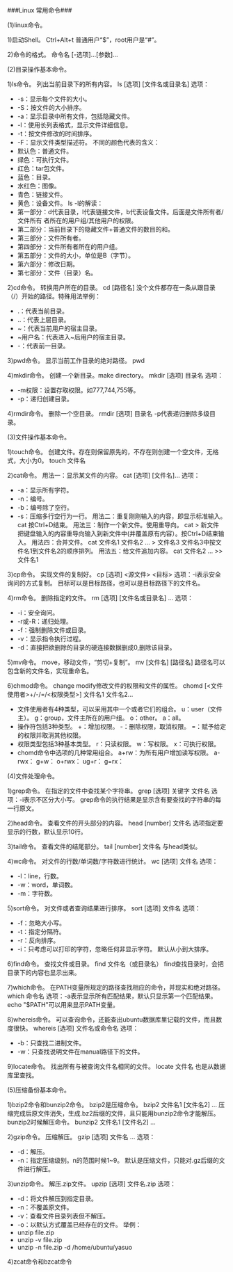 ###Linux 常用命令###

(1)linux命令。

1)启动Shell。
Ctrl+Alt+t
普通用户“$”，root用户是“#”。

2)命令的格式。
命令名 [-选项]...[参数]...


(2)目录操作基本命令。

1)ls命令。
列出当前目录下的所有内容。
ls [选项] [文件名或目录名]
选项：
* -s：显示每个文件的大小。
* -S：按文件的大小排序。
* -a：显示目录中所有文件，包括隐藏文件。
* -l：使用长列表格式，显示文件详细信息。
* -t：按文件修改的时间排序。
* -F：显示文件类型描述符。
不同的颜色代表的含义：
* 默认色：普通文件。
* 绿色：可执行文件。
* 红色：tar包文件。
* 蓝色：目录。
* 水红色：图像。
* 青色：链接文件。
* 黄色：设备文件。
ls -l的解读：
* 第一部分：d代表目录，l代表链接文件，b代表设备文件。后面是文件所有者/文件所有
者所在的用户组/其他用户的权限。
* 第二部分：当前目录下的隐藏文件+普通文件的数目的和。
* 第三部分：文件所有者。
* 第四部分：文件所有者所在的用户组。
* 第五部分：文件的大小，单位是B（字节）。
* 第六部分：修改日期。
* 第七部分：文件（目录）名。

2)cd命令。
转换用户所在的目录。
cd [路径名]
没个文件都存在一条从跟目录（/）开始的路径。特殊用法举例：
* .：代表当前目录。
* ..：代表上层目录。
* ~：代表当前用户的宿主目录。
* ~用户名：代表进入~后用户的宿主目录。
* -：代表前一目录。

3)pwd命令。
显示当前工作目录的绝对路径。
pwd

4)mkdir命令。
创建一个新目录。make directory。
mkdir [选项] 目录名
选项：
* -m权限：设置存取权限。如777,744,755等。
* -p：递归创建目录。

4)rmdir命令。
删除一个空目录。
rmdir [选项] 目录名
-p代表递归删除多级目录。


(3)文件操作基本命令。

1)touch命令。
创建文件。存在则保留原先的，不存在则创建一个空文件，无格式，大小为0。
touch 文件名

2)cat命令。
用法一：显示某文件的内容。
cat [选项] [文件名]...
选项：
* -a：显示所有字符。
* -n：编号。
* -b：编号除了空行。
* -s：压缩多行空行为一行。
用法二：重复刚刚输入的内容，即显示标准输入。
cat
按Ctrl+D结束。
用法三：制作一个新文件。使用重导向。
cat > 新文件
把键盘输入的内容重导向输入到新文件中(并覆盖原有内容）。按Ctrl+D结束输入。
用法四：合并文件。
cat 文件名1 文件名2 ... > 文件名3
文件名3中按文件名1到文件名2的顺序排列。
用法五：给文件追加内容。
cat 文件名2 ... >> 文件名1

3)cp命令。
实现文件的复制好。
cp [选项] <源文件> <目标>
选项：-i表示安全询问的方式复制。
目标可以是目标路径，也可以是目标路径下的文件名。

4)rm命令。
删除指定的文件。
rm [选项] [文件名或目录名] ...
选项：
* -i：安全询问。
* -r或-R：递归处理。
* -f：强制删除文件或目录。
* -v：显示指令执行过程。
* -d：直接把欲删除的目录的硬连接数据删成0,删除该目录。

5)mv命令。
move，移动文件，“剪切+复制”。
mv [文件名] [路径名]
路径名可以包含新的文件名，实现重命名。

6)chmod命令。
change modify修改文件的权限和文件的属性。
chomd [<文件使用者>+/-/=/<权限类型>] 文件名1 文件名2...
* 文件使用者有4种类型，可以采用其中一个或者它们的组合。
u：user（文件主）。
g：group，文件主所在的用户组。
o：other。
a：all。
* 操作符包括3种类型。
+：增加权限。
-：删除权限，取消权限。
=：赋予给定的权限并取消其他权限。
* 权限类型包括3种基本类型。
r：只读权限。
w：写权限。
x：可执行权限。
* chomd命令中选项的几种常用组合。
a+rw：为所有用户增加读写权限。
a-rwx：
g+w：
o+rwx：
ug+r：
g=rx：

(4)文件处理命令。

1)grep命令。
在指定的文件中查找某个字符串。
grep [选项] 关键字 文件名
选项：-i表示不区分大小写。
grep命令的执行结果是显示含有要查找的字符串的每一行原文。

2)head命令。
查看文件的开头部分的内容。
head [number] 文件名
选项指定要显示的行数，默认显示10行。

3)tail命令。
查看文件的结尾部分。
tail [number] 文件名
与head类似。

4)wc命令。
对文件的行数/单词数/字符数进行统计。
wc [选项] 文件名
选项：
* -l：line，行数。
* -w：word，单词数。
* -m：字符数。

5)sort命令。
对文件或者查询结果进行排序。
sort [选项] 文件名
选项：
* -f：忽略大小写。
* -t：指定分隔符。
* -r：反向排序。
* -i：只考虑可以打印的字符，忽略任何非显示字符。
默认从小到大排序。

6)find命令。
查找文件或目录。
find 文件名（或目录名）
find查找目录时，会把目录下的内容也显示出来。

7)which命令。
在PATH变量所规定的路径查找相应的命令，并现实和绝对路径。
which 命令名
选项：-a表示显示所有匹配结果，默认只显示第一个匹配结果。
echo "$PATH"可以用来显示PATH变量。

8)whereis命令。
可以查询命令，还能查出ubuntu数据库里记载的文件，而且数度很快。
whereis [选项] 文件名或命令名
选项：
* -b：只查找二进制文件。
* -w：只查找说明文件在manual路径下的文件。

9)locate命令。
找出所有与被查询文件名相同的文件。
locate 文件名
也是从数据库里查找。


(5)压缩备份基本命令。

1)bzip2命令和bunzip2命令。
bzip2是压缩命令。
bzip2 文件名1 [文件名2] ...
压缩完成后原文件消失，生成.bz2后缀的文件，且只能用bunzip2命令才能解压。
bunzip2时候解压命令。
bunzip2 文件名1 [文件名2] ...

2)gzip命令。
压缩解压。
gzip [选项] 文件名 ...
选项：
* -d：解压。
* -n：指定压缩级别。n的范围时候1~9。
默认是压缩文件，只能对.gz后缀的文件进行解压。

3)unzip命令。
解压.zip文件。
upzip [选项] 文件名.zip
选项：
* -d：将文件解压到指定目录。
* -n：不覆盖原文件。
* -v：查看文件目录列表但不解压。
* -o：以默认方式覆盖已经存在的文件。
举例：
* unzip file.zip
* unzip -v file.zip
* unzip -n file.zip -d /home/ubuntu/yasuo

4)zcat命令和bzcat命令


